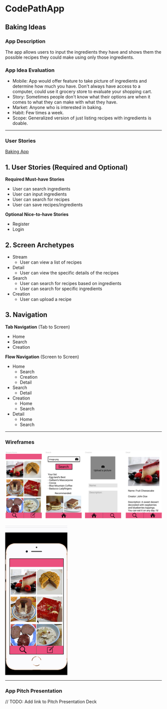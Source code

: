 # CodePathApp

## Baking Ideas

### App Description
The app allows users to input the ingredients they have and shows them the possible recipes they could make using only those ingredients.

### App Idea Evaluation

- Mobile: App would offer feature to take picture of ingredients and determine how much you have. Don't always have access to a computer, could use it grocery store to evaluate your shopping cart.
- Story: Sometimes people don't know what their options are when it comes to what they can make with what they have.
- Market: Anyone who is interested in baking.
- Habit: Few times a week.
- Scope: Generalized version of just listing recipes with ingredients is doable.

---

### User Stories

[Baking App](https://hackmd.io/SR5ovxoOTQ6cCrvQ33qnGw?edit)

## 1. User Stories (Required and Optional)

**Required Must-have Stories**

 * User can search ingredients
 * User can input ingredients
 * User can search for recipes
 * User can save recipes/ingredients

**Optional Nice-to-have Stories**

 * Register
 * Login

## 2. Screen Archetypes

 * Stream
   * User can view a list of recipes
 * Detail
   * User can view the specific details of the recipes
 * Search
   * User can search for recipes based on ingredients
   * User can search for specific ingredients
 * Creation
   * User can upload a recipe

## 3. Navigation

**Tab Navigation** (Tab to Screen)

 * Home
 * Search
 * Creation

**Flow Navigation** (Screen to Screen)

 * Home
   * Search
   * Creation
   * Detail
 * Search
   * Detail
 * Creation
   * Home
   * Search
 * Detail
   * Home
   * Search
---

### Wireframes
<img src="https://github.com/group18-iOS/CodePathApp/blob/master/wireframes%20layout1.png"><br>

<img src="https://github.com/group18-iOS/CodePathApp/blob/master/wireframes1.gif" width=200><br>

---

### App Pitch Presentation
// TODO: Add link to Pitch Presentation Deck
